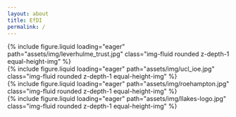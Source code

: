 ```yaml
---
layout: about
title: EfDI
permalink: /
---
```


<style>
    .equal-height-img {
        height: 200px; /* Adjust height as needed */
        object-fit: contain; /* Ensures logos are fully visible */
        width: 100%; /* Makes sure they fill the container width */
        background-color: white; /* Optional: Ensures a clean background */
        padding: 10px; /* Optional: Adds space to prevent logos from touching edges */
    }
</style>

<div class="row mt-3">
    <div class="col-md-6 text-center">
        {% include figure.liquid loading="eager" path="assets/img/leverhulme_trust.jpg" class="img-fluid rounded z-depth-1 equal-height-img" %}
    </div>
    <div class="col-md-6 text-center">
        {% include figure.liquid loading="eager" path="assets/img/ucl_ioe.jpg" class="img-fluid rounded z-depth-1 equal-height-img" %}
    </div>
</div>

<div class="row mt-3">
    <div class="col-md-6 text-center">  
        {% include figure.liquid loading="eager" path="assets/img/roehampton.jpg" class="img-fluid rounded z-depth-1 equal-height-img" %}
    </div>
    <div class="col-md-6 text-center">
        {% include figure.liquid loading="eager" path="assets/img/llakes-logo.jpg" class="img-fluid rounded z-depth-1 equal-height-img" %}
    </div>
</div>

<div class="caption text-center mt-3">
</div>

